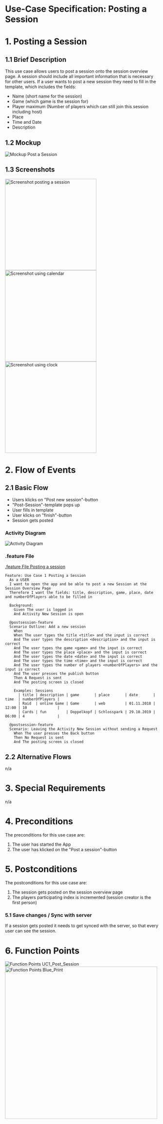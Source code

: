 # Use-Case Specification: Posting a Session

# 1. Posting a Session

## 1.1 Brief Description
This use case allows users to post a session onto the session overview page. A session should include all important information that is necessary for other users. If a user wants to post a new session they need to fill in the template, which includes the fields:
- Name (short name for the session)
- Game (which game is the session for)
- Player maximum (Number of players which can still join this session including host)
- Place
- Time and Date
- Description

## 1.2 Mockup 
![Mockup Post a Session](../mockups/post_a_session_mockup.png)

## 1.3 Screenshots
<img src="./Screenshots/UC1_Post_Session_Screenshot.png" alt="Screenshot posting a session" width="300"/> <img src="./Screenshots/UC1_Post_Session_Screenshot2.png" alt="Screenshot using calendar" width="300"/> <img src="./Screenshots/UC1_Post_Session_Screenshot3.png" alt="Screenshot using clock" width="300"/>

# 2. Flow of Events

## 2.1 Basic Flow
- Users klicks on "Post new session"-button
- "Post-Session"-template pops up
- User fills in template
- User klicks on "finish"-button
- Session gets posted

### Activity Diagram
![Activity Diagram](../activity_diagrams/UCD1_Post_Session.png)

### .feature File

[.feature File Posting a session](../../frontend/app/src/androidTest/assets/features/UC1_Post_Session.feature)
```Cucumber
Feature: Use Case 1 Posting a Session
  As a USER
  I want to open the app and be able to post a new Session at the Session Overview Page
  Therefore I want the fields: title, description, game, place, date and numberOfPlayers able to be filled in

  Background:
    Given The user is logged in
    And Activity New Session is open

  @postsession-feature
  Scenario Outline: Add a new session
    When
    When The user types the title <title> and the input is correct
    And The user types the description <description> and the input is correct
    And The user types the game <game> and the input is correct
    And The user types the place <place> and the input is correct
    And The user types the date <date> and the input is correct
    And The user types the time <time> and the input is correct
    And The user types the number of players <numberOfPlayers> and the input is correct
    And The user presses the publish button
    Then A Request is sent
    And The posting screen is closed

    Examples: Sessions
      | title | description | game       | place       | date       | time  | numberOfPlayers |
      | Raid  | online Game | Game       | web         | 01.11.2018 | 12:00 | 10              |
      | Cards | fun         | Doppelkopf | Schlosspark | 29.10.2019 | 06:00 | 4               |

  @postsession-feature
  Scenario: Leaving the Activity New Session without sending a Request
    When The user presses the Back button
    Then No Request is sent
    And The posting screen is closed
```

## 2.2 Alternative Flows
n/a

# 3. Special Requirements
n/a

# 4. Preconditions
The preconditions for this use case are:
1. The user has started the App
2. The user has klicked on the "Post a session"-button

# 5. Postconditions
The postconditions for this use case are:
1. The session gets posted on the session overview page
2. The players participating index is incremented (session creator is the first person)

### 5.1 Save changes / Sync with server

If a session gets posted it needs to get synced with the server, so that every user can see the session.


# 6. Function Points
![Function Points UC1_Post_Session](../function_points/UC1_Posting.png)
<img src="../function_points/Blue_print.png" alt="Function Points Blue_Print" width="500"/>